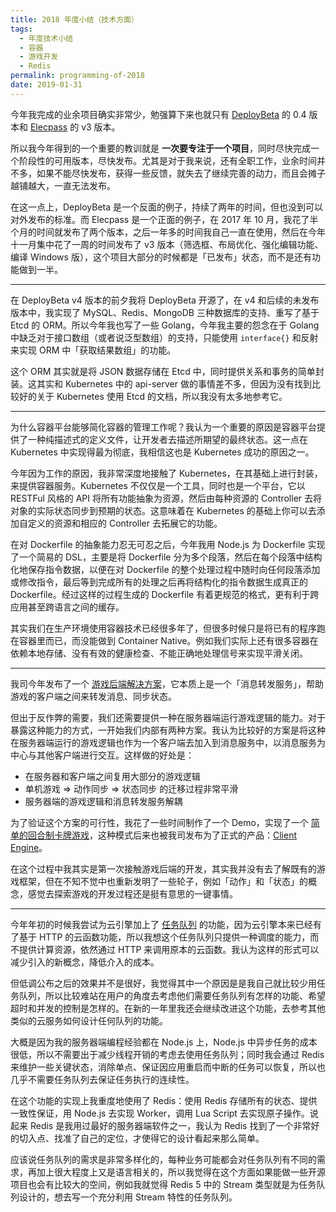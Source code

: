 ```yaml
---
title: 2018 年度小结（技术方面）
tags:
  - 年度技术小结
  - 容器
  - 游戏开发
  - Redis
permalink: programming-of-2018
date: 2019-01-31
---
```


今年我完成的业余项目确实非常少，勉强算下来也就只有 [DeployBeta](https://github.com/jysperm/deploybeta) 的 0.4 版本和 [Elecpass](https://github.com/jysperm/elecpass) 的 v3 版本。

所以我今年得到的一个重要的教训就是 **一次要专注于一个项目**，同时尽快完成一个阶段性的可用版本，尽快发布。尤其是对于我来说，还有全职工作，业余时间并不多，如果不能尽快发布，获得一些反馈，就失去了继续完善的动力，而且会摊子越铺越大，一直无法发布。

在这一点上，DeployBeta 是一个反面的例子，持续了两年的时间，但也没到可以对外发布的标准。而 Elecpass 是一个正面的例子，在 2017 年 10 月，我花了半个月的时间就发布了两个版本，之后一年多的时间我自己一直在使用，然后在今年十一月集中花了一周的时间发布了 v3 版本（筛选框、布局优化、强化编辑功能、编译 Windows 版），这个项目大部分的时候都是「已发布」状态，而不是还有功能做到一半。

----

在 DeployBeta v4 版本的前夕我将 DeployBeta 开源了，在 v4 和后续的未发布版本中，我实现了 MySQL、Redis、MongoDB 三种数据库的支持、重写了基于 Etcd 的 ORM。所以今年我也写了一些 Golang，今年我主要的怨念在于 Golang 中缺乏对于接口数组（或者说泛型数组）的支持，只能使用 `interface{}` 和反射来实现 ORM 中「获取结果数组」的功能。

这个 ORM 其实就是将 JSON 数据存储在 Etcd 中，同时提供关系和事务的简单封装。这其实和 Kubernetes 中的 api-server 做的事情差不多，但因为没有找到比较好的关于 Kubernetes 使用 Etcd 的文档，所以我没有太多地参考它。

----

为什么容器平台能够简化容器的管理工作呢？我认为一个重要的原因是容器平台提供了一种纯描述式的定义文件，让开发者去描述所期望的最终状态。这一点在 Kubernetes 中实现得最为彻底，我相信这也是 Kubernetes 成功的原因之一。

今年因为工作的原因，我非常深度地接触了 Kubernetes，在其基础上进行封装，来提供容器服务。Kubernetes 不仅仅是一个工具，同时也是一个平台，它以 RESTFul 风格的 API 将所有功能抽象为资源，然后由每种资源的 Controller 去将对象的实际状态同步到预期的状态。这意味着在 Kubernetes 的基础上你可以去添加自定义的资源和相应的 Controller 去拓展它的功能。

在对 Dockerfile 的抽象能力忍无可忍之后，今年我用 Node.js 为 Dockerfile 实现了一个简易的 DSL，主要是将 Dockerfile 分为多个段落，然后在每个段落中结构化地保存指令数据，以便在对 Dockerfile 的整个处理过程中随时向任何段落添加或修改指令，最后等到完成所有的处理之后再将结构化的指令数据生成真正的 Dockerfile。经过这样的过程生成的 Dockerfile 有着更规范的格式，更有利于跨应用甚至跨语言之间的缓存。

其实我们在生产环境使用容器技术已经很多年了，但很多时候只是将已有的程序跑在容器里而已，而没能做到 Container Native。例如我们实际上还有很多容器在依赖本地存储、没有有效的健康检查、不能正确地处理信号来实现平滑关闭。

----

我司今年发布了一个 [游戏后端解决方案](https://blog.leancloud.cn/6266/)，它本质上是一个「消息转发服务」，帮助游戏的客户端之间来转发消息、同步状态。


但出于反作弊的需要，我们还需要提供一种在服务器端运行游戏逻辑的能力。对于暴露这种能力的方式，一开始我们内部有两种方案。我认为比较好的方案是将这种在服务器端运行的游戏逻辑也作为一个客户端去加入到消息服务中，以消息服务为中心与其他客户端进行交互。这样做的好处是：

- 在服务器和客户端之间复用大部分的游戏逻辑
- 单机游戏 =\> 动作同步 =\> 状态同步 的迁移过程非常平滑
- 服务器端的游戏逻辑和消息转发服务解耦

为了验证这个方案的可行性，我花了一些时间制作了一个 Demo，实现了一个 [简单的回合制卡牌游戏](https://jysperm.me/2018/11/play-cards-realtime-game/)，这种模式后来也被我司发布为了正式的产品：[Client Engine](https://leancloud.cn/docs/client-engine.html)。

在这个过程中我其实是第一次接触游戏后端的开发，其实我并没有去了解既有的游戏框架，但在不知不觉中也重新发明了一些轮子，例如「动作」和「状态」的概念，感觉去探索游戏的开发过程还是挺有意思的一键事情。

----

今年年初的时候我尝试为云引擎加上了 [任务队列](https://forum.leancloud.cn/t/topic/18026) 的功能，因为云引擎本来已经有了基于 HTTP 的云函数功能，所以我想这个任务队列只提供一种调度的能力，而不提供计算资源，依然通过 HTTP 来调用原本的云函数。我认为这样的形式可以减少引入的新概念，降低介入的成本。

但低调公布之后的效果并不是很好，我觉得其中一个原因是是我自己就比较少用任务队列，所以比较难站在用户的角度去考虑他们需要任务队列有怎样的功能、希望超时和并发的控制是怎样的。在新的一年里我还会继续改进这个功能，去参考其他类似的云服务如何设计任何队列的功能。

大概是因为我的服务器端编程经验都在 Node.js 上，Node.js 中异步任务的成本很低，所以不需要出于减少线程开销的考虑去使用任务队列；同时我会通过 Redis 来维护一些关键状态，消除单点、保证因应用重启而中断的任务可以恢复，所以也几乎不需要任务队列去保证任务执行的连续性。

在这个功能的实现上我重度地使用了 Redis：使用 Redis 存储所有的状态、提供一致性保证，用 Node.js 去实现 Worker，调用 Lua Script 去实现原子操作。说起来 Redis 是我用过最好的服务器端软件之一，我认为 Redis 找到了一个非常好的切入点、找准了自己的定位，才使得它的设计看起来那么简单。

应该说任务队列的需求是非常多样化的，每种业务可能都会对任务队列有不同的需求，再加上很大程度上又是语言相关的，所以我觉得在这个方面如果能做一些开源项目也会有比较大的空间，例如我就觉得 Redis 5 中的 Stream 类型就是为任务队列设计的，想去写一个充分利用 Stream 特性的任务队列。
